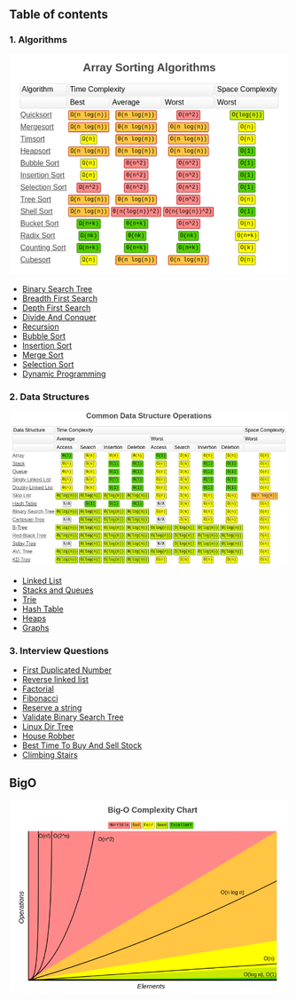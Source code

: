 ## Table of contents

### 1. Algorithms

![](array_sorting_algorithms.png)

- [Binary Search Tree](Algorithms/Sorting)
- [Breadth First Search](Algorithms/Sorting)
- [Depth First Search](Algorithms/Sorting)
- [Divide And Conquer](Algorithms/Divide%20and%20Conquer)
- [Recursion](Algorithms/Recursion)
- [Bubble Sort](Algorithms/Sorting/Bubble%20Sort)
- [Insertion Sort](Algorithms/Sorting/Insertion%20Sort)
- [Merge Sort](Algorithms/Sorting/Merge%20Sort)
- [Selection Sort](Algorithms/Sorting/Selection%20Sort)
- [Dynamic Programming](Algorithms/Dynamic%20Programming)

### 2. Data Structures

![](common_data_structures.png)

- [Linked List](Data%20Structures/Linked%20List)
- [Stacks and Queues](Data%20Structures/Stacks%20and%20Queues)
- [Trie](Data%20Structures/Trie)
- [Hash Table](Data%20Structures/Hash%20Table)
- [Heaps](Data%20Structures/Heaps)
- [Graphs](Data%20Structures/Graphs)

### 3. Interview Questions

- [First Duplicated Number](Interview%20Questions/Question%201%20-%20First%20Duplicated%20Number)
- [Reverse linked list](Interview%20Questions/Question%202%20-%20Reverse%20linked%20list)
- [Factorial](Interview%20Questions/Question%203%20-%20Factorial)
- [Fibonacci](Interview%20Questions/Question%204%20-%20Fibonacci)
- [Reserve a string](Interview%20Questions/Question%202%20-%20Reverse%20linked%20list)
- [Validate Binary Search Tree](Interview%20Questions/Question%206%20-%20Validate%20Binary%20Tree)
- [Linux Dir Tree](Interview%20Questions/Question%207%20-%20Linux%20Dir%20Tree)
- [House Robber](Interview%20Questions/Question%208%20-%20House%20Robber)
- [Best Time To Buy And Sell Stock](Interview%20Questions/Question%209%20-%20Best%20Time%20to%20Buy%20and%20Sell%20Stock)
- [Climbing Stairs](Interview%20Questions/Question%2010%20-%20Climbing%20Stairs)
## BigO

![](bigo.png)
